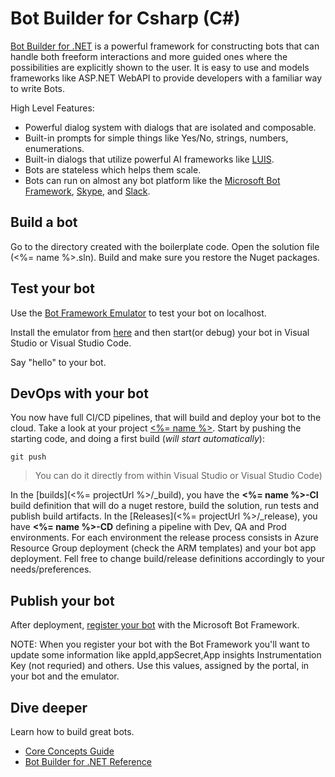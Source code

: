 # Bot Builder for Csharp (C#)
[Bot Builder for .NET](https://docs.microsoft.com/en-us/bot-framework/dotnet/bot-builder-dotnet-quickstart) is a powerful framework for constructing bots that can handle both freeform interactions and more guided ones where the possibilities are explicitly shown to the user. It is easy to use and models frameworks like ASP.NET WebAPI to provide developers with a familiar way to write Bots.

High Level Features:

* Powerful dialog system with dialogs that are isolated and composable.
* Built-in prompts for simple things like Yes/No, strings, numbers, enumerations.
* Built-in dialogs that utilize powerful AI frameworks like [LUIS](http://luis.ai).
* Bots are stateless which helps them scale.
* Bots can run on almost any bot platform like the [Microsoft Bot Framework](http://botframework.com), [Skype](http://skype.com), and [Slack](http://slack.com).

## Build a bot
Go to the directory created with the boilerplate code. Open the solution file (<%= name %>.sln). Build and make sure you restore the Nuget packages.

## Test your bot
Use the [Bot Framework Emulator](http://docs.botframework.com/connector/tools/bot-framework-emulator/) to test your bot on localhost. 

Install the emulator from [here](http://aka.ms/bf-bc-emulator) and then start(or debug) your bot in Visual Studio or Visual Studio Code.

Say "hello" to your bot.

## DevOps with your bot
You now have full CI/CD pipelines, that will build and deploy your bot to the cloud. Take a look at your project [<%= name %>](<%= projectUrl %>).
Start by pushing the starting code, and doing a first build (*will start automatically*):

    git push 

 > You can do it directly from within Visual Studio or Visual Studio Code)

In the [builds](<%= projectUrl %>/_build), you have the **<%= name %>-CI** build definition that will do a nuget restore, build the solution, run tests and publish build artifacts.
In the [Releases](<%= projectUrl %>/_release), you have **<%= name %>-CD** defining a pipeline with Dev, QA and Prod environments. For each environment the release process consists in Azure Resource Group deployment (check the ARM templates) and your bot app deployment.
Fell free to change build/release definitions accordingly to your needs/preferences.

## Publish your bot
After deployment, [register your bot](http://docs.botframework.com/connector/getstarted/#registering-your-bot-with-the-microsoft-bot-framework) with the Microsoft Bot Framework.

NOTE: When you register your bot with the Bot Framework you'll want to update some information like appId,appSecret,App insights Instrumentation Key (not requried) and others. Use this values, assigned by the portal, in your bot and the emulator.

## Dive deeper
Learn how to build great bots.

* [Core Concepts Guide](http://docs.botframework.com/builder/node/guides/core-concepts/)
* [Bot Builder for .NET Reference](https://docs.botframework.com/en-us/node/builder/chat-reference/modules/_botbuilder_d_.html)